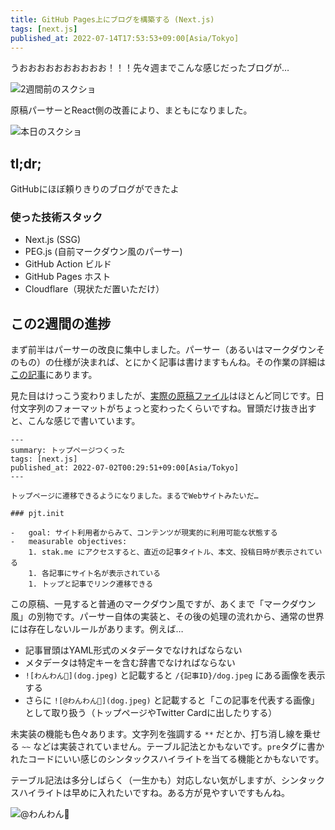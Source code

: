 ```yaml
---
title: GitHub Pages上にブログを構築する (Next.js)
tags: [next.js]
published_at: 2022-07-14T17:53:53+09:00[Asia/Tokyo]
---
```


うおおおおおおおおおお！！！先々週までこんな感じだったブログが…

![2週間前のスクショ](blog-20220702.png "7月2日当時のスクショ。文字が書いてあるのでブログ")

原稿パーサーとReact側の改善により、まともになりました。

![本日のスクショ](blog-20220715.png "デザインのクオリティはさておき、ブログっぽい")

## tl;dr;

GitHubにほぼ頼りきりのブログができたよ

### 使った技術スタック

-   Next.js (SSG)
-   PEG.js (自前マークダウン風のパーサー)
-   GitHub Action ビルド
-   GitHub Pages ホスト
-   Cloudflare（現状ただ置いただけ）

## この2週間の進捗

まず前半はパーサーの改良に集中しました。パーサー（あるいはマークダウンそのもの）の仕様が決まれば、とにかく記事は書けますもんね。その作業の詳細は[この記事](/blog-pjt-005-markdown)にあります。

見た目はけっこう変わりましたが、[実際の原稿ファイル](https://raw.githubusercontent.com/stakme/stakme.github.io/6aa9f3033c5ea3ed967abb0e03b1a1838183c64f/notes/blog-pjt-top-page.md)はほとんど同じです。日付文字列のフォーマットがちょっと変わったくらいですね。冒頭だけ抜き出すと、こんな感じで書いています。

```
---
summary: トップページつくった
tags: [next.js]
published_at: 2022-07-02T00:29:51+09:00[Asia/Tokyo]
---

トップページに遷移できるようになりました。まるでWebサイトみたいだ…

### pjt.init

-   goal: サイト利用者からみて、コンテンツが現実的に利用可能な状態する
-   measurable objectives:
    1. stak.me にアクセスすると、直近の記事タイトル、本文、投稿日時が表示されている
    1. 各記事にサイト名が表示されている
    1. トップと記事でリンク遷移できる
```

この原稿、一見すると普通のマークダウン風ですが、あくまで「マークダウン風」の別物です。パーサー自体の実装と、その後の処理の流れから、通常の世界には存在しないルールがあります。例えば…

-   記事冒頭はYAML形式のメタデータでなければならない
-   メタデータは特定キーを含む辞書でなければならない
-   `![わんわん🐶](dog.jpeg)` と記載すると `/{記事ID}/dog.jpeg` にある画像を表示する
-   さらに `![@わんわん🐶](dog.jpeg)` と記載すると「この記事を代表する画像」として取り扱う（トップページやTwitter Cardに出したりする）

未実装の機能も色々あります。文字列を強調する `**` だとか、打ち消し線を乗せる `~~` などは実装されていません。テーブル記法とかもないです。`pre`タグに書かれたコードにいい感じのシンタックスハイライトを当てる機能とかもないです。

テーブル記法は多分しばらく（一生かも）対応しない気がしますが、シンタックスハイライトは早めに入れたいですね。ある方が見やすいですもんね。

![@わんわん🐶](dog.jpeg "記事と何の関係もないが、顔がいいので掲載された我が家の犬")
